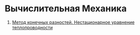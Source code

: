 # Вычислительная Механика
1. [Метод конечных разностей. Нестационарное уравнение теплопроводности](first/readme.md)